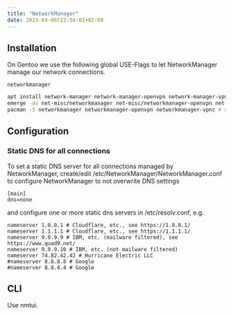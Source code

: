 ```yaml
---
title: "NetworkManager"
date: 2023-04-06T22:54:01+02:00
---
```


## Installation

On Gentoo we use the following global USE-Flags to let NetworkManager manage our network connections.

```
networkmanager
```

```bash
apt install network-manager network-manager-openvpn network-manager-vpnc # on Debian
emerge -av net-misc/networkmanager net-misc/networkmanager-openvpn net-misc/networkmanager-vpnc # on Gentoo
pacman -S networkmanager networkmanager-openvpn networkmanager-vpnc # on Arch
```

## Configuration

### Static DNS for all connections

To set a static DNS server for all connections managed by NetworkManager, create/edit /etc/NetworkManager/NetworkManager.conf to configure NetworkManager to not overwrite DNS settings

```
[main]
dns=none
```

and configure one or more static dns servers in /etc/resolv.conf, e.g.

```
nameserver 1.0.0.1 # Cloudflare, etc., see https://1.0.0.1/
nameserver 1.1.1.1 # Cloudflare, etc., see https://1.1.1.1/
nameserver 9.9.9.9 # IBM, etc. (mailware filtered), see https://www.quad9.net/
nameserver 9.9.9.10 # IBM, etc. (not mailware filtered)
nameserver 74.82.42.42 # Hurricane Electric LLC
#nameserver 8.8.8.8 # Google
#nameserver 8.8.4.4 # Google
```

## CLI

Use nmtui.